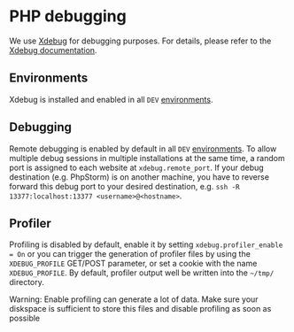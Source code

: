 # PHP debugging

We use [Xdebug](https://xdebug.org/) for debugging purposes. For details, please refer to the [Xdebug documentation](https://xdebug.org/docs/).


## Environments

Xdebug is installed and enabled in all `DEV` [environments](../services/website.md#DEV).


## Debugging

Remote debugging is enabled by default in all `DEV` [environments](../services/website.md#DEV). To allow multiple debug sessions in multiple installations at the same time, a random port is assigned to each website at `xdebug.remote_port`. If your debug destination (e.g. PhpStorm) is on another machine, you have to reverse forward this debug port to your desired destination, e.g. `ssh -R 13377:localhost:13377 <username>@<hostname>`.

## Profiler

Profiling is disabled by default, enable it by setting `xdebug.profiler_enable = On` or you can trigger the generation of profiler files by using the `XDEBUG_PROFILE` GET/POST parameter, or set a cookie with the name `XDEBUG_PROFILE`. By default, profiler output well be written into the `~/tmp/` directory.

Warning: Enable profiling can generate a lot of data. Make sure your diskspace is sufficient to store this files and disable profiling as soon as possible

